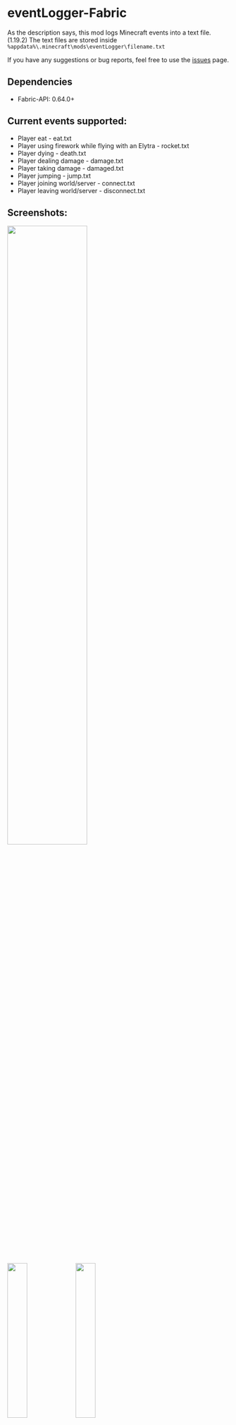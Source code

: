 # eventLogger-Fabric
As the description says, this mod logs Minecraft events into a text file. (1.19.2)
The text files are stored inside `%appdata%\.minecraft\mods\eventLogger\filename.txt`

If you have any suggestions or bug reports, feel free to use the [issues](https://github.com/highesttt/eventLogger-Fabric/issues) page.

## Dependencies
  - Fabric-API: 0.64.0+

## Current events supported:
  - Player eat - eat.txt
  - Player using firework while flying with an Elytra - rocket.txt
  - Player dying - death.txt
  - Player dealing damage - damage.txt
  - Player taking damage - damaged.txt
  - Player jumping - jump.txt
  - Player joining world/server - connect.txt
  - Player leaving world/server - disconnect.txt
  
## Screenshots:
<img src="https://user-images.githubusercontent.com/91629626/205417475-60525a09-2df3-457f-920d-c6af2ee5d9ec.png" width="60%" />
<p float="left">
<img src="https://user-images.githubusercontent.com/91629626/205417478-44c046c2-f275-450e-a3a3-6df11d056cc0.png" width="30%" />
  <img src="https://user-images.githubusercontent.com/91629626/205417486-64b17d11-d514-4f3f-9a72-f9a149a9b894.png" width="30%" />
</p>


### You can check our latest release [here](https://github.com/highesttt/eventLogger-Fabric/releases/latest).

### For the forge version, see [eventLogger-Forge](https://github.com/highesttt/eventLogger-Forge).
